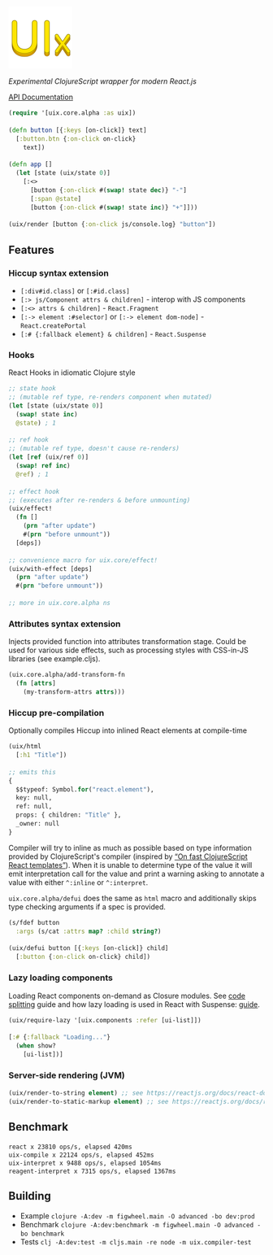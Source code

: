 <img src="logo.png" width="125" />

_Experimental ClojureScript wrapper for modern React.js_

[API Documentation](https://roman01la.github.io/uix/)

```clj
(require '[uix.core.alpha :as uix])

(defn button [{:keys [on-click]} text]
  [:button.btn {:on-click on-click}
    text])
    
(defn app []
  (let [state (uix/state 0)]
    [:<>
      [button {:on-click #(swap! state dec)} "-"]
      [:span @state]
      [button {:on-click #(swap! state inc)} "+"]]))
  
(uix/render [button {:on-click js/console.log} "button"])
```

## Features

### Hiccup syntax extension
- `[:div#id.class]` or `[:#id.class]`
- `[:> js/Component attrs & children]` - interop with JS components
- `[:<> attrs & children]` - `React.Fragment`
- `[:-> element :#selector]` or `[:-> element dom-node]` - `React.createPortal`
- `[:# {:fallback element} & children]` - `React.Suspense`

### Hooks
React Hooks in idiomatic Clojure style
```clj
;; state hook
;; (mutable ref type, re-renders component when mutated)
(let [state (uix/state 0)]
  (swap! state inc)
  @state) ; 1
  
;; ref hook
;; (mutable ref type, doesn't cause re-renders)
(let [ref (uix/ref 0)]
  (swap! ref inc)
  @ref) ; 1
  
;; effect hook
;; (executes after re-renders & before unmounting)
(uix/effect!
  (fn []
    (prn "after update")
    #(prn "before unmount"))
  [deps])
  
;; convenience macro for uix.core/effect!
(uix/with-effect [deps]
  (prn "after update")
  #(prn "before unmount"))
  
;; more in uix.core.alpha ns
```

### Attributes syntax extension
Injects provided function into attributes transformation stage. Could be used for various side effects, such as processing styles with CSS-in-JS libraries (see example.cljs).
```clj
(uix.core.alpha/add-transform-fn
  (fn [attrs]
    (my-transform-attrs attrs)))
```

### Hiccup pre-compilation
Optionally compiles Hiccup into inlined React elements at compile-time
```clj
(uix/html
  [:h1 "Title"])

;; emits this
{
  $$typeof: Symbol.for("react.element"),
  key: null,
  ref: null,
  props: { children: "Title" },
  _owner: null
}
```

Compiler will try to inline as much as possible based on type information provided by ClojureScript's compiler (inspired by [“On fast ClojureScript React templates”](https://kevinlynagh.com/notes/fast-cljs-react-templates/)). When it is unable to determine type of the value it will emit interpretation call for the value and print a warning asking to annotate a value with either `^:inline` or `^:interpret`.

`uix.core.alpha/defui` does the same as `html` macro and additionally skips type checking arguments if a spec is provided.
```clj
(s/fdef button
  :args (s/cat :attrs map? :child string?)
  
(uix/defui button [{:keys [on-click]} child]
  [:button {:on-click on-click} child])
```

### Lazy loading components
Loading React components on-demand as Closure modules. See [code splitting](https://clojurescript.org/guides/code-splitting) guide and how lazy loading is used in React with Suspense: [guide](https://reactjs.org/docs/code-splitting.html).
```clj
(uix/require-lazy '[uix.components :refer [ui-list]])

[:# {:fallback "Loading..."}
  (when show?
    [ui-list])]
```

### Server-side rendering (JVM)
```clj
(uix/render-to-string element) ;; see https://reactjs.org/docs/react-dom-server.html#rendertostring
(uix/render-to-static-markup element) ;; see https://reactjs.org/docs/react-dom-server.html#rendertostaticmarkup
``` 

## Benchmark
```
react x 23810 ops/s, elapsed 420ms
uix-compile x 22124 ops/s, elapsed 452ms
uix-interpret x 9488 ops/s, elapsed 1054ms
reagent-interpret x 7315 ops/s, elapsed 1367ms
```

## Building

- Example `clojure -A:dev -m figwheel.main -O advanced -bo dev:prod`
- Benchmark `clojure -A:dev:benchmark -m figwheel.main -O advanced -bo benchmark`
- Tests `clj -A:dev:test -m cljs.main -re node -m uix.compiler-test`

